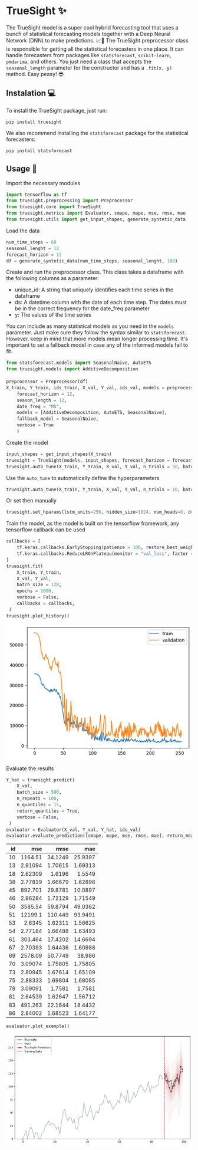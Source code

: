 # TrueSight ✨

The TrueSight model is a super cool hybrid forecasting tool that uses a bunch of statistical forecasting models together with a Deep Neural Network (DNN) to make predictions. 📈🤖 The TrueSight preprocessor class is responsible for getting all the statistical forecasters in one place. It can handle forecasters from packages like `statsforecast`, `scikit-learn`, `pmdarima`, and others. You just need a class that accepts the `seasonal_length` parameter for the constructor and has a `.fit(x, y)` method. Easy peasy! 😎

## Instalation 💻

To install the TrueSight package, just run:

```
pip install truesight
```

We also recommend installing the `statsforecast` package for the statistical forecasters:

```
pip install statsforecast
```

## Usage 🚀

Import the necessary modules

``` python
import tensorflow as tf
from truesight.preprocessing import Preprocessor
from truesight.core import TrueSight
from truesight.metrics import Evaluator, smape, mape, mse, rmse, mae
from truesight.utils import get_input_shapes, generate_syntetic_data
```

Load the data

``` python
num_time_steps = 60
seasonal_lenght = 12
forecast_horizon = 12
df = generate_syntetic_data(num_time_steps, seasonal_lenght, 100)
```
Create and run the preprocessor class. This class takes a dataframe with the following columns as a parameter:

 - unique_id: A string that uniquely identifies each time series in the dataframe
 - ds: A datetime column with the date of each time step. The dates must be in the correct frequency for the date_freq parameter
 - y: The values of the time series

You can include as many statistical models as you need in the `models` parameter. Just make sure they follow the syntax similar to `statsforecast`. However, keep in mind that more models mean longer processing time. It's important to set a fallback model in case any of the informed models fail to fit.

``` python
from statsforecast.models import SeasonalNaive, AutoETS
from truesight.models import AdditiveDecomposition

preprocessor = Preprocessor(df)
X_train, Y_train, ids_train, X_val, Y_val, ids_val, models = preprocessor.make_dataset(
    forecast_horizon = 12, 
    season_length = 12,
    date_freq = "MS", 
    models = [AdditiveDecomposition, AutoETS, SeasonalNaive], 
    fallback_model = SeasonalNaive,
    verbose = True
    )
```

Create the model

``` python
input_shapes = get_input_shapes(X_train)
truesight = TrueSight(models, input_shapes, forecast_horizon = forecast_horizon)
truesight.auto_tune(X_train, Y_train, X_val, Y_val, n_trials = 50, batch_size = 512, epochs = 5)
```

Use the `auto_tune` to automatically define the hyperparameters

``` python
truesight.auto_tune(X_train, Y_train, X_val, Y_val, n_trials = 10, batch_size = 512, epochs = 5)
```

Or set then manually

``` python
truesight.set_hparams(lstm_units=256, hidden_size=1024, num_heads=8, dropout_rate=0.1)
```

Train the model, as the model is built on the tensorflow framework, any tensorflow callback can be used

``` python
callbacks = [
    tf.keras.callbacks.EarlyStopping(patience = 100, restore_best_weights = True, monitor = "val_loss"),
    tf.keras.callbacks.ReduceLROnPlateau(monitor = "val_loss", factor = 0.5, patience = 25, verbose = 1),
]
truesight.fit(
    X_train, Y_train, 
    X_val, Y_val, 
    batch_size = 128, 
    epochs = 1000, 
    verbose = False, 
    callbacks = callbacks,
 )
truesight.plot_history()
```
![Training Log](figures/training_history.png)


Evaluate the results

``` python
Y_hat = truesight.predict(
    X_val, 
    batch_size = 500, 
    n_repeats = 100, 
    n_quantiles = 15, 
    return_quantiles = True, 
    verbose = False,
 )
evaluator = Evaluator(X_val, Y_val, Y_hat, ids_val)
evaluator.evaluate_prediction([smape, mape, mse, rmse, mae], return_mean=False)
```
| id |         mse |      rmse |      mae |
|---:|------------:|----------:|---------:|
| 10 |  1164.51    |  34.1249  | 25.9397  |
| 13 |     2.91094 |   1.70615 |  1.69313 |
| 18 |     2.62309 |   1.6196  |  1.5549  |
| 38 |     2.77819 |   1.66679 |  1.62896 |
| 45 |   892.701   |  29.8781  | 10.0897  |
| 46 |     2.96284 |   1.72129 |  1.71549 |
| 50 |  3585.54    |  59.8794  | 49.0362  |
| 51 | 12199.1     | 110.449   | 93.9491  |
| 53 |     2.6345  |   1.62311 |  1.56625 |
| 54 |     2.77184 |   1.66488 |  1.63493 |
| 61 |   303.464   |  17.4202  | 14.6694  |
| 67 |     2.70393 |   1.64436 |  1.60988 |
| 69 |  2578.09    |  50.7749  | 38.986   |
| 70 |     3.09074 |   1.75805 |  1.75805 |
| 73 |     2.80945 |   1.67614 |  1.65109 |
| 75 |     2.88333 |   1.69804 |  1.68085 |
| 78 |     3.09091 |   1.7581  |  1.7581  |
| 81 |     2.64539 |   1.62647 |  1.56712 |
| 83 |   491.263   |  22.1644  | 18.4432  |
| 86 |     2.84002 |   1.68523 |  1.64177 |

``` python
evaluator.plot_exemple()
```
![Output Exemple](figures/output.png)
